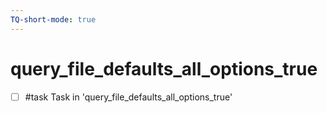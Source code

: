 ```yaml
---
TQ-short-mode: true
---
```


# query_file_defaults_all_options_true

- [ ] #task Task in 'query_file_defaults_all_options_true'
